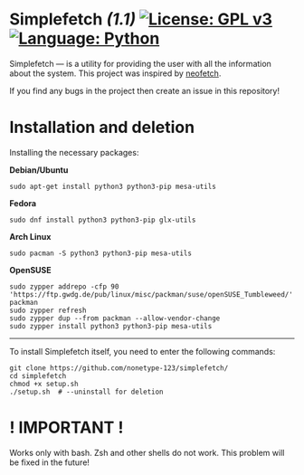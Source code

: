 # Simplefetch _(1.1)_ [![License: GPL v3](https://img.shields.io/badge/License-GPLv3-blue.svg)](https://www.gnu.org/licenses/gpl-3.0) [![Language: Python](https://img.shields.io/badge/Language-Python-yellow.svg)](https://www.python.org/)

Simplefetch — is a utility for providing the user with all the information about the system. This project was inspired by [neofetch](https://github.com/dylanaraps/neofetch). 

If you find any bugs in the project then create an issue in this repository!

# Installation and deletion

Installing the necessary packages:

**Debian/Ubuntu**
```shell
sudo apt-get install python3 python3-pip mesa-utils
```

**Fedora**
```shell
sudo dnf install python3 python3-pip glx-utils
```

**Arch Linux**
```shell
sudo pacman -S python3 python3-pip mesa-utils
```

**OpenSUSE**
```shell
sudo zypper addrepo -cfp 90 'https://ftp.gwdg.de/pub/linux/misc/packman/suse/openSUSE_Tumbleweed/' packman
sudo zypper refresh
sudo zypper dup --from packman --allow-vendor-change
sudo zypper install python3 python3-pip mesa-utils
```

---

To install Simplefetch itself, you need to enter the following commands:
```shell
git clone https://github.com/nonetype-123/simplefetch/
cd simplefetch
chmod +x setup.sh
./setup.sh  # --uninstall for deletion
```

# ! IMPORTANT !

Works only with bash. Zsh and other shells do not work. This problem will be fixed in the future!
